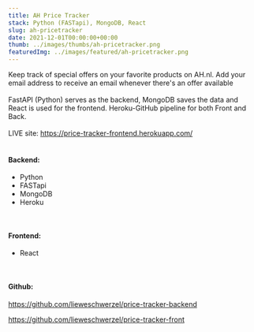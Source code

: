```yaml
---
title: AH Price Tracker
stack: Python (FASTapi), MongoDB, React
slug: ah-pricetracker
date: 2021-12-01T00:00:00+00:00
thumb: ../images/thumbs/ah-pricetracker.png
featuredImg: ../images/featured/ah-pricetracker.png
---
```

 
Keep track of special offers on your favorite products on AH.nl. Add your email address to receive an email whenever there's an offer available <br/> <br />
FastAPI (Python) serves as the backend, MongoDB saves the data and React is used for the frontend. Heroku-GitHub pipeline for both Front and Back. 
<br /><br />
LIVE site: https://price-tracker-frontend.herokuapp.com/
<br /><br />

#### Backend:    
<ul>
<li>Python</li>
<li>FASTapi</li>
<li>MongoDB</li>
<li>Heroku</li>
</ul>
<br />

#### Frontend:
<ul>
<li>React</li>
</ul>
<br />

#### Github:   

https://github.com/lieweschwerzel/price-tracker-backend

https://github.com/lieweschwerzel/price-tracker-front
<br />
<br />


